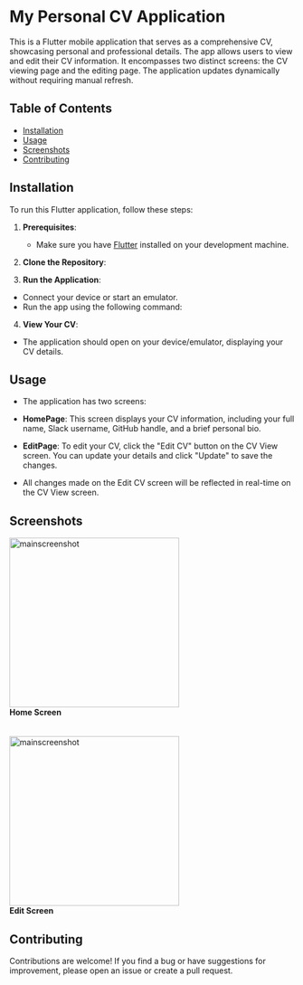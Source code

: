 # My Personal CV Application

This is a Flutter mobile application that serves as a comprehensive CV, showcasing personal and professional details. The app allows users to view and edit their CV information. It encompasses two distinct screens: the CV viewing page and the editing page. The application updates dynamically without requiring manual refresh.

## Table of Contents

- [Installation](#installation)
- [Usage](#usage)
- [Screenshots](#screenshots)
- [Contributing](#contributing)

## Installation

To run this Flutter application, follow these steps:

1. **Prerequisites**:
   - Make sure you have [Flutter](https://flutter.dev/docs/get-started/install) installed on your development machine.

2. **Clone the Repository**:

3. **Run the Application**:
- Connect your device or start an emulator.
- Run the app using the following command:

4. **View Your CV**:
- The application should open on your device/emulator, displaying your CV details.

## Usage

- The application has two screens:
- **HomePage**: This screen displays your CV information, including your full name, Slack username, GitHub handle, and a brief personal bio.
- **EditPage**: To edit your CV, click the "Edit CV" button on the CV View screen. You can update your details and click "Update" to save the changes.

- All changes made on the Edit CV screen will be reflected in real-time on the CV View screen.

## Screenshots

 <img src="images/screenshots/HomePage.jpg" alt="mainscreenshot" width=300 />
 <br>
 <b>Home Screen</b> 
  <br>
 <br>
 <br>
<img src="images/screenshots/EditPage.jpg" alt="mainscreenshot" width=300 />
 <br>
 <b>Edit Screen</b>

## Contributing

Contributions are welcome! If you find a bug or have suggestions for improvement, please open an issue or create a pull request.
